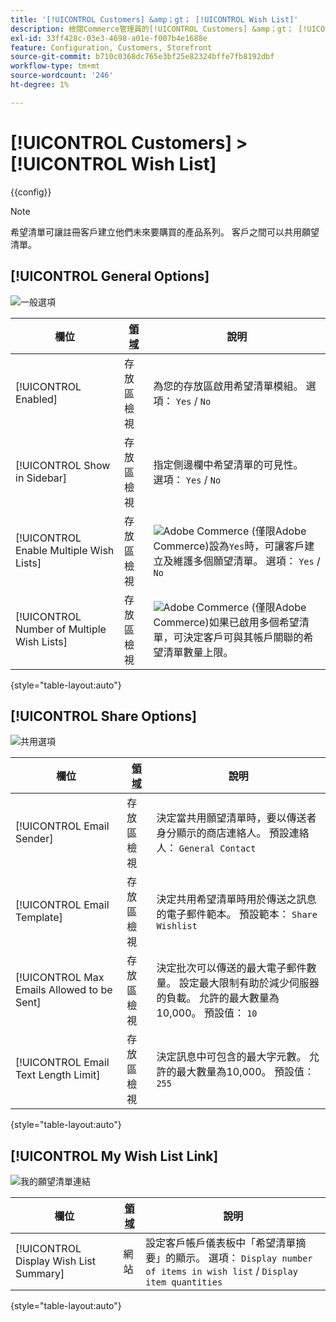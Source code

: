 ```yaml
---
title: '[!UICONTROL Customers] &amp；gt； [!UICONTROL Wish List]'
description: 檢閱Commerce管理員的[!UICONTROL Customers] &amp；gt； [!UICONTROL Wish List]頁面上的組態設定。
exl-id: 33ff428c-03e3-4698-a01e-f007b4e1688e
feature: Configuration, Customers, Storefront
source-git-commit: b710c0368dc765e3bf25e82324bffe7fb8192dbf
workflow-type: tm+mt
source-wordcount: '246'
ht-degree: 1%

---
```


# [!UICONTROL Customers] > [!UICONTROL Wish List]

{{config}}

>[!NOTE]
>
>希望清單可讓註冊客戶建立他們未來要購買的產品系列。 客戶之間可以共用願望清單。

## [!UICONTROL General Options]

![一般選項](./assets/wishlist-general-options.png)<!-- zoom -->

<!--[General Options](https://docs.magento.com/user-guide/marketing/wishlist-configuration.html) -->

| 欄位 | [領域](../../getting-started/websites-stores-views.md#scope-settings) | 說明 |
|--- |--- |--- |
| [!UICONTROL Enabled] | 存放區檢視 | 為您的存放區啟用希望清單模組。 選項： `Yes` / `No` |
| [!UICONTROL Show in Sidebar] | 存放區檢視 | 指定側邊欄中希望清單的可見性。 <br/>選項： `Yes` / `No` |
| [!UICONTROL Enable Multiple Wish Lists] | 存放區檢視 | ![Adobe Commerce](../../assets/adobe-logo.svg) (僅限Adobe Commerce)設為`Yes`時，可讓客戶建立及維護多個願望清單。 選項： `Yes` / `No` |
| [!UICONTROL Number of Multiple Wish Lists] | 存放區檢視 | ![Adobe Commerce](../../assets/adobe-logo.svg) (僅限Adobe Commerce)如果已啟用多個希望清單，可決定客戶可與其帳戶關聯的希望清單數量上限。 |

{style="table-layout:auto"}

## [!UICONTROL Share Options]

![共用選項](./assets/wishlist-share-options.png)<!-- zoom -->

<!-- [Share Options](https://docs.magento.com/user-guide/marketing/wishlist-configuration.html) -->

| 欄位 | [領域](../../getting-started/websites-stores-views.md#scope-settings) | 說明 |
|--- |--- |--- |
| [!UICONTROL Email Sender] | 存放區檢視 | 決定當共用願望清單時，要以傳送者身分顯示的商店連絡人。 預設連絡人： `General Contact` |
| [!UICONTROL Email Template] | 存放區檢視 | 決定共用希望清單時用於傳送之訊息的電子郵件範本。 預設範本： `Share Wishlist` |
| [!UICONTROL Max Emails Allowed to be Sent] | 存放區檢視 | 決定批次可以傳送的最大電子郵件數量。 設定最大限制有助於減少伺服器的負載。 允許的最大數量為10,000。 預設值： `10` |
| [!UICONTROL Email Text Length Limit] | 存放區檢視 | 決定訊息中可包含的最大字元數。 允許的最大數量為10,000。 預設值： `255` |

{style="table-layout:auto"}

## [!UICONTROL My Wish List Link]

![我的願望清單連結](./assets/wishlist-my-wishlist-link.png)<!-- zoom -->

<!--[My Wish List Link](https://docs.magento.com/user-guide/marketing/wishlist-configuration.html) -->

| 欄位 | [領域](../../getting-started/websites-stores-views.md#scope-settings) | 說明 |
|--- |--- |--- |
| [!UICONTROL Display Wish List Summary] | 網站 | 設定客戶帳戶儀表板中「希望清單摘要」的顯示。 選項： `Display number of items in wish list` / `Display item quantities` |

{style="table-layout:auto"}
